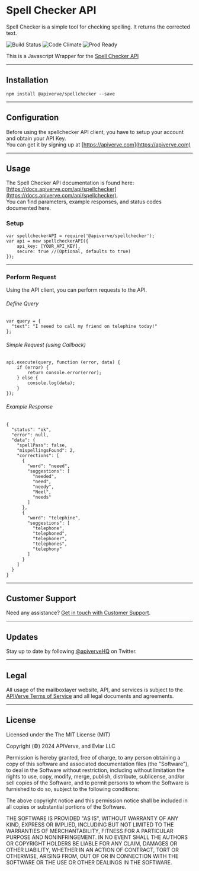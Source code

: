Spell Checker API
============

Spell Checker is a simple tool for checking spelling. It returns the corrected text.

![Build Status](https://img.shields.io/badge/build-passing-green)
![Code Climate](https://img.shields.io/badge/maintainability-B-purple)
![Prod Ready](https://img.shields.io/badge/production-ready-blue)

This is a Javascript Wrapper for the [Spell Checker API](https://apiverve.com/marketplace/api/spellchecker)

---

## Installation
	npm install @apiverve/spellchecker --save

---

## Configuration

Before using the spellchecker API client, you have to setup your account and obtain your API Key.  
You can get it by signing up at [https://apiverve.com](https://apiverve.com)

---

## Usage

The Spell Checker API documentation is found here: [https://docs.apiverve.com/api/spellchecker](https://docs.apiverve.com/api/spellchecker).  
You can find parameters, example responses, and status codes documented here.

### Setup

```
var spellcheckerAPI = require('@apiverve/spellchecker');
var api = new spellcheckerAPI({
    api_key: [YOUR_API_KEY],
    secure: true //(Optional, defaults to true)
});
```

---


### Perform Request
Using the API client, you can perform requests to the API.

###### Define Query

```
var query = {
  "text": "I neeed to call my friend on telephine today!"
};
```

###### Simple Request (using Callback)

```
api.execute(query, function (error, data) {
    if (error) {
        return console.error(error);
    } else {
        console.log(data);
    }
});
```

###### Example Response

```
{
  "status": "ok",
  "error": null,
  "data": {
    "spellPass": false,
    "mispellingsFound": 2,
    "corrections": [
      {
        "word": "neeed",
        "suggestions": [
          "needed",
          "need",
          "needy",
          "Neel",
          "needs"
        ]
      },
      {
        "word": "telephine",
        "suggestions": [
          "telephone",
          "telephoned",
          "telephoner",
          "telephones",
          "telephony"
        ]
      }
    ]
  }
}
```

---

## Customer Support

Need any assistance? [Get in touch with Customer Support](https://apiverve.com/contact).

---

## Updates
Stay up to date by following [@apiverveHQ](https://twitter.com/apiverveHQ) on Twitter.

---

## Legal

All usage of the mailboxlayer website, API, and services is subject to the [APIVerve Terms of Service](https://apiverve.com/terms) and all legal documents and agreements.

---

## License
Licensed under the The MIT License (MIT)

Copyright (&copy;) 2024 APIVerve, and Evlar LLC

Permission is hereby granted, free of charge, to any person obtaining a copy of this software and associated documentation files (the "Software"), to deal in the Software without restriction, including without limitation the rights to use, copy, modify, merge, publish, distribute, sublicense, and/or sell copies of the Software, and to permit persons to whom the Software is furnished to do so, subject to the following conditions:

The above copyright notice and this permission notice shall be included in all copies or substantial portions of the Software.

THE SOFTWARE IS PROVIDED "AS IS", WITHOUT WARRANTY OF ANY KIND, EXPRESS OR IMPLIED, INCLUDING BUT NOT LIMITED TO THE WARRANTIES OF MERCHANTABILITY, FITNESS FOR A PARTICULAR PURPOSE AND NONINFRINGEMENT. IN NO EVENT SHALL THE AUTHORS OR COPYRIGHT HOLDERS BE LIABLE FOR ANY CLAIM, DAMAGES OR OTHER LIABILITY, WHETHER IN AN ACTION OF CONTRACT, TORT OR OTHERWISE, ARISING FROM, OUT OF OR IN CONNECTION WITH THE SOFTWARE OR THE USE OR OTHER DEALINGS IN THE SOFTWARE.